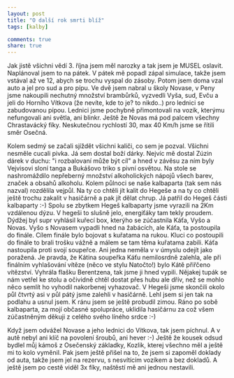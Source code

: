 ```yaml
---
layout: post
title: "O další rok smrti blíž"
tags: [kalby]

comments: true 
share: true
---
```

Jak jistě všichni vědí 3. října jsem měl narozky a tak jsem je MUSEL oslavit. Naplánoval jsem to na pátek. V pátek mě popadl zápal simulace, takže jsem vstával až ve 12, abych se trochu vyspal do zásoby. Potom jsem doma vzal auto a jel pro sud a pro pípu. Ve dvě jsem nabral u školy Novase, v Peny jsme nakoupili nechutný množství brambůrků, vyzvedli Vyša, sud, Evču a jeli do Horního Vítkova (že nevíte, kde to je? to nikdo..) pro lednici se zabudovanou pípou. Lednici jsme pochybně přimontovali na vozík, kterýmu nefungovali ani světla, ani blinkr. Ještě že Novas má pod palcem všechny Chrastavácký fíky. Neskutečnou rychlostí 30, max 40 Km/h jsme se řítili směr Osečná.

Kolem sedmý se začali sjíždět všichni kaliči, co sem je pozval. Všichni nesměle cucali pivka. Já sem dostal boží dárky. Nejvíc mě dostal Zúzin dárek v duchu: "i rozbalovaní může být cíl" a hned v závěsu za ním byly Vejvisovi sloní tanga a Bukášovo triko s pivní osvětou. Na stole se nashromáždilo nepřeberný množství alkoholických nápojů všech barev, značek a obsahů alkoholu. Kolem půlnoci se naše kalbaparta (tak sem nás nazval) rozdělila vejpůl. Na ty co chtěli jít kalit do Hegeše a na ty co chtěli ještě trochu zakalit v hasičárně a pak jít dělat chrup. Já patřil do Hegeš části kalbaparty :-) Spolu se zbytkem Hegeš kalbaparty jsme vyrazili na 2Km vzdálenou dýzu. V hegeši to slušně jelo, energiťáky tam tekly proudem. Dýdžej byl supr vyhlásil kuřecí box, kterýho se zúčastnila Káťa, Vyšo a Novas. Vyšo s Novasem vypadli hned na žabácích, ale Káťa, ta postoupila do finále. Cílem finále bylo bojovat s kuřatama na rukou. Kluci co postoupili do finále to brali trošku vážně a málem se tam těma kuřatama zabili. Káťa nastoupila proti svojí soupeřce. Ani jedna neměla v v úmyslu odejít jako poražená. Je pravda, že Kátina soupeřka Káťu nemilosrdně zalehla, ale při finálním vyhlašování vítěze (něco ve stylu Natočto!) bylo Kátě přiřčeno vítězství. Vyhrála flašku Berentzena, tak jsme ji hned vypili. Nějakej tupák se nám vetřel ke stolu a očividně chtěl dostat přes hubu ale dřív, než se mohlo něco semlít ho vyhodil nakorbenej vyhazovač. V Hegeši jsme skončili okolo půl čtvrtý asi v půl pátý jsme zalehli v hasičárně. Lehl jsem si jen tak na podlahu a usnul jsem. K ránu jsem se ještě probudil zimou. Ráno po sobě kalbaparta, za mojí občasné spolupráce, uklidila hasičárnu za což všem zúčastněným děkuji z celého svého líného srdce :-)

Když jsem odvážel Novase a jeho lednici do Vítkova, tak jsem píchnul. A v autě nebyl ani klíč na povolení šroubů, ani hever :-) Ještě že kousek odsud bydlel můj kámoš z Osečenský základky, Kozlik, kterej všechno měl a ještě mi to kolo vyměnil. Pak jsem ještě přišel na to, že jsem si zapoměl doklady od auta, takže jsem jel na rezervu, s nesvítícím vozíkem a bez dokladů. A ještě jsem po cestě viděl 3x fíky, naštěstí mě ani jednou nestavili.
